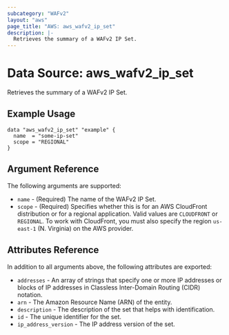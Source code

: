 ```yaml
---
subcategory: "WAFv2"
layout: "aws"
page_title: "AWS: aws_wafv2_ip_set"
description: |-
  Retrieves the summary of a WAFv2 IP Set.
---
```


# Data Source: aws_wafv2_ip_set

Retrieves the summary of a WAFv2 IP Set.

## Example Usage

```hcl
data "aws_wafv2_ip_set" "example" {
  name  = "some-ip-set"
  scope = "REGIONAL"
}
```

## Argument Reference

The following arguments are supported:

* `name` - (Required) The name of the WAFv2 IP Set.
* `scope` - (Required) Specifies whether this is for an AWS CloudFront distribution or for a regional application. Valid values are `CLOUDFRONT` or `REGIONAL`. To work with CloudFront, you must also specify the region `us-east-1` (N. Virginia) on the AWS provider.


## Attributes Reference

In addition to all arguments above, the following attributes are exported:

* `addresses` - An array of strings that specify one or more IP addresses or blocks of IP addresses in Classless Inter-Domain Routing (CIDR) notation.
* `arn` - The Amazon Resource Name (ARN) of the entity.
* `description` - The description of the set that helps with identification.
* `id` - The unique identifier for the set.
* `ip_address_version` - The IP address version of the set.
